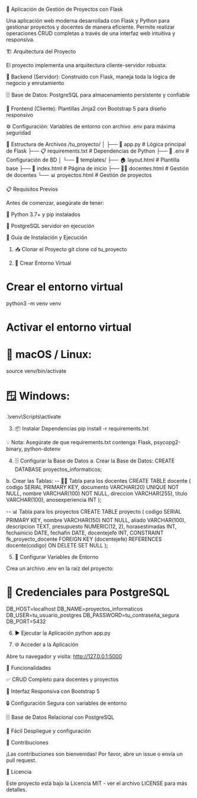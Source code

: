 🚀 Aplicación de Gestión de Proyectos con Flask

Una aplicación web moderna desarrollada con Flask y Python para gestionar proyectos y docentes de manera eficiente. Permite realizar operaciones CRUD completas a través de una interfaz web intuitiva y responsiva.

🏗️ Arquitectura del Proyecto

El proyecto implementa una arquitectura cliente-servidor robusta:

🔧 Backend (Servidor): Construido con Flask, maneja toda la lógica de negocio y enrutamiento

🗄️ Base de Datos: PostgreSQL para almacenamiento persistente y confiable

🎨 Frontend (Cliente): Plantillas Jinja2 con Bootstrap 5 para diseño responsivo

⚙️ Configuración: Variables de entorno con archivo .env para máxima seguridad

📁 Estructura de Archivos
/tu_proyecto/
│
├── 📄 app.py              # Lógica principal de Flask
├── 📋 requirements.txt    # Dependencias de Python
├── 🔐 .env                # Configuración de BD
│
└── 📂 templates/
    ├── 🏠 layout.html     # Plantilla base
    ├── 🏡 index.html      # Página de inicio
    ├── 👨‍🏫 docentes.html   # Gestión de docentes
    └── 📊 proyectos.html  # Gestión de proyectos

📋 Requisitos Previos

Antes de comenzar, asegúrate de tener:

🐍 Python 3.7+ y pip instalados

🐘 PostgreSQL servidor en ejecución

🚀 Guía de Instalación y Ejecución
1. 📥 Clonar el Proyecto
git clone <tu-repositorio>
cd tu_proyecto

2. 🔧 Crear Entorno Virtual
# Crear el entorno virtual
python3 -m venv venv

# Activar el entorno virtual
# 🐧 macOS / Linux:
source venv/bin/activate
# 🪟 Windows:
.\venv\Scripts\activate

3. 📦 Instalar Dependencias
pip install -r requirements.txt


💡 Nota: Asegúrate de que requirements.txt contenga: Flask, psycopg2-binary, python-dotenv

4. 🗄️ Configurar la Base de Datos
a. Crear la Base de Datos:
CREATE DATABASE proyectos_informaticos;

b. Crear las Tablas:
-- 👨‍🏫 Tabla para los docentes
CREATE TABLE docente (
    codigo SERIAL PRIMARY KEY,
    documento VARCHAR(20) UNIQUE NOT NULL,
    nombre VARCHAR(100) NOT NULL,
    direccion VARCHAR(255),
    titulo VARCHAR(100),
    anosexperiencia INT
);

-- 📊 Tabla para los proyectos
CREATE TABLE proyecto (
    codigo SERIAL PRIMARY KEY,
    nombre VARCHAR(150) NOT NULL,
    aliado VARCHAR(100),
    descripcion TEXT,
    presupuesto NUMERIC(12, 2),
    horasestimadas INT,
    fechainicio DATE,
    fechafin DATE,
    docentejefe INT,
    CONSTRAINT fk_proyecto_docente
        FOREIGN KEY (docentejefe)
        REFERENCES docente(codigo)
        ON DELETE SET NULL
);

5. 🔐 Configurar Variables de Entorno

Crea un archivo .env en la raíz del proyecto:

# 🔑 Credenciales para PostgreSQL
DB_HOST=localhost
DB_NAME=proyectos_informaticos
DB_USER=tu_usuario_postgres
DB_PASSWORD=tu_contraseña_segura
DB_PORT=5432

6. ▶️ Ejecutar la Aplicación
python app.py

7. 🌐 Acceder a la Aplicación

Abre tu navegador y visita: http://127.0.0.1:5000

🎯 Funcionalidades

✅ CRUD Completo para docentes y proyectos

🎨 Interfaz Responsiva con Bootstrap 5

🔒 Configuración Segura con variables de entorno

🗄️ Base de Datos Relacional con PostgreSQL

🚀 Fácil Despliegue y configuración

🤝 Contribuciones

¡Las contribuciones son bienvenidas! Por favor, abre un issue o envía un pull request.

📄 Licencia

Este proyecto está bajo la Licencia MIT - ver el archivo LICENSE para más detalles.